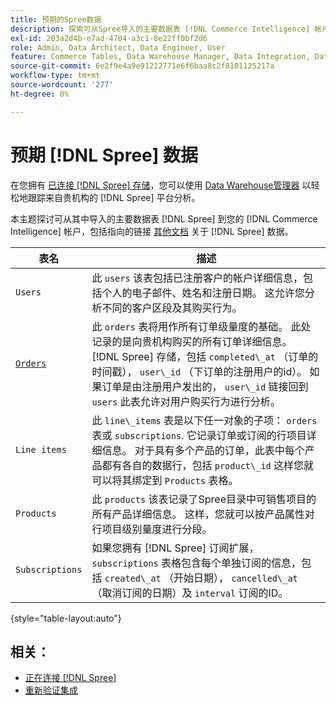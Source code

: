 ```yaml
---
title: 预期的Spree数据
description: 探索可从Spree导入的主要数据表 [!DNL Commerce Intelligence] 帐户。
exl-id: 203a2d4b-e7ad-4704-a3c1-8e22ff0bf2d6
role: Admin, Data Architect, Data Engineer, User
feature: Commerce Tables, Data Warehouse Manager, Data Integration, Data Import/Export
source-git-commit: 6e2f9e4a9e91212771e6f6baa8c2f8101125217a
workflow-type: tm+mt
source-wordcount: '277'
ht-degree: 0%

---
```


# 预期 [!DNL Spree] 数据

在您拥有 [已连接 [!DNL Spree] 存储](../../../data-analyst/importing-data/integrations/spree.md)，您可以使用 [Data Warehouse管理器](../../data-warehouse-mgr/tour-dwm.md) 以轻松地跟踪来自贵机构的 [!DNL Spree] 平台分析。

本主题探讨可从其中导入的主要数据表 [!DNL Spree] 到您的 [!DNL Commerce Intelligence] 帐户，包括指向的链接 [其他文档](https://guides.spreecommerce.org/developer/addresses.html#address) 关于 [!DNL Spree] 数据。

| **表名** | **描述** |
|-----|-----|
| `Users` | 此 `users` 该表包括已注册客户的帐户详细信息，包括个人的电子邮件、姓名和注册日期。 这允许您分析不同的客户区段及其购买行为。 |
| [`Orders`](https://guides.spreecommerce.org/developer/orders.html#overview) | 此 `orders` 表将用作所有订单级量度的基础。 此处记录的是向贵机构购买的所有订单详细信息。 [!DNL Spree] 存储，包括 `completed\_at` （订单的时间戳）， `user\_id` （下订单的注册用户的id）。 如果订单是由注册用户发出的， `user\_id` 链接回到 `users` 此表允许对用户购买行为进行分析。 |
| `Line items` | 此 `line\_items` 表是以下任一对象的子项： `orders` 表或 `subscriptions`. 它记录订单或订阅的行项目详细信息。 对于具有多个产品的订单，此表中每个产品都有各自的数据行，包括 `product\_id` 这样您就可以将其绑定到 `Products` 表格。 |
| `Products` | 此 `products` 该表记录了Spree目录中可销售项目的所有产品详细信息。 这样，您就可以按产品属性对行项目级别量度进行分段。 |
| `Subscriptions` | 如果您拥有 [!DNL Spree] 订阅扩展， `subscriptions` 表格包含每个单独订阅的信息，包括 `created\_at` （开始日期）， `cancelled\_at` （取消订阅的日期）及 `interval` 订阅的ID。 |

{style="table-layout:auto"}

## 相关：

* [正在连接 [!DNL Spree]](../integrations/spree.md)
* [重新验证集成](https://experienceleague.adobe.com/docs/commerce-knowledge-base/kb/how-to/mbi-reauthenticating-integrations.html)
